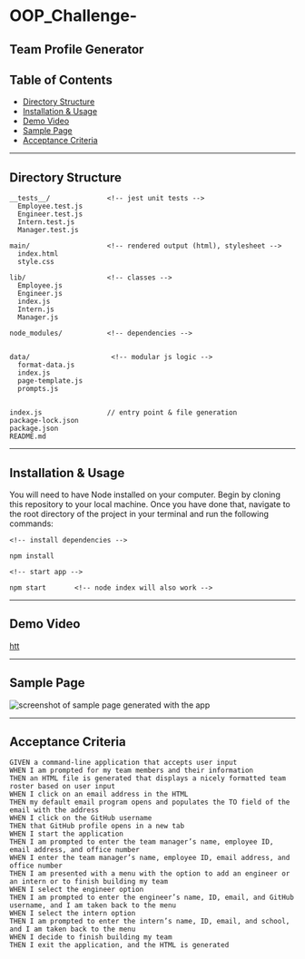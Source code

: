 # OOP_Challenge-
## Team Profile Generator

## Table of Contents

- [Directory Structure](#Directory-Structure)
- [Installation & Usage](#Installation-&-Usage)
- [Demo Video](#Demo-Video)
- [Sample Page](#Sample-Page)
- [Acceptance Criteria](#Acceptance-Criteria)

---

## Directory Structure

```
__tests__/              <!-- jest unit tests -->
  Employee.test.js
  Engineer.test.js
  Intern.test.js
  Manager.test.js

main/                   <!-- rendered output (html), stylesheet -->
  index.html
  style.css

lib/                    <!-- classes -->
  Employee.js
  Engineer.js
  index.js
  Intern.js
  Manager.js

node_modules/           <!-- dependencies -->


data/                    <!-- modular js logic -->
  format-data.js
  index.js
  page-template.js
  prompts.js


index.js                // entry point & file generation
package-lock.json
package.json
README.md

```

---

## Installation & Usage

You will need to have Node installed on your computer. Begin by cloning this repository to your local machine. Once you have done that, navigate to the root directory of the project in your terminal and run the following commands:

```
<!-- install dependencies -->

npm install

<!-- start app -->

npm start       <!-- node index will also work -->
```

---

## Demo Video

<a href="" target="_blank">htt</a>

---

## Sample Page

<img src="./sample/screenshot.png" alt="screenshot of sample page generated with the app">

---

## Acceptance Criteria

```
GIVEN a command-line application that accepts user input
WHEN I am prompted for my team members and their information
THEN an HTML file is generated that displays a nicely formatted team roster based on user input
WHEN I click on an email address in the HTML
THEN my default email program opens and populates the TO field of the email with the address
WHEN I click on the GitHub username
THEN that GitHub profile opens in a new tab
WHEN I start the application
THEN I am prompted to enter the team manager’s name, employee ID, email address, and office number
WHEN I enter the team manager’s name, employee ID, email address, and office number
THEN I am presented with a menu with the option to add an engineer or an intern or to finish building my team
WHEN I select the engineer option
THEN I am prompted to enter the engineer’s name, ID, email, and GitHub username, and I am taken back to the menu
WHEN I select the intern option
THEN I am prompted to enter the intern’s name, ID, email, and school, and I am taken back to the menu
WHEN I decide to finish building my team
THEN I exit the application, and the HTML is generated
```
